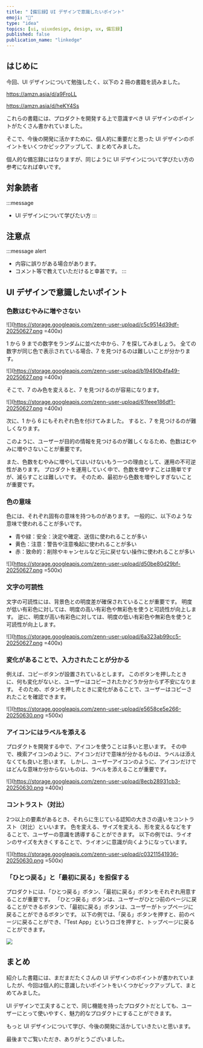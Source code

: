 ```yaml
---
title: "【備忘録】UI デザインで意識したいポイント"
emoji: "🎨"
type: "idea"
topics: [ui, uiuxdesign, design, ux, 備忘録]
published: false
publication_name: "linkedge"
---
```


## はじめに

今回、UI デザインについて勉強したく、以下の 2 冊の書籍を読みました。

https://amzn.asia/d/a9FroLL

https://amzn.asia/d/heKY4Ss

これらの書籍には、プロダクトを開発する上で意識すべき UI デザインのポイントがたくさん書かれていました。

そこで、今後の開発に活かすために、個人的に重要だと思った UI デザインのポイントをいくつかピックアップして、まとめてみました。

個人的な備忘録にはなりますが、同じように UI デザインについて学びたい方の参考になれば幸いです。

## 対象読者

:::message
- UI デザインについて学びたい方
:::

## 注意点

:::message alert
- 内容に誤りがある場合があります。
- コメント等で教えていただけると幸甚です。
:::

## UI デザインで意識したいポイント

### 色数はむやみに増やさない

![](https://storage.googleapis.com/zenn-user-upload/c5c9514d39df-20250627.png =400x)

1 から 9 までの数字をランダムに並べた中から、7 を探してみましょう。
全ての数字が同じ色で表示されている場合、7 を見つけるのは難しいことが分かります。

![](https://storage.googleapis.com/zenn-user-upload/b19490b4fa49-20250627.png =400x)

そこで、7 のみ色を変えると、7 を見つけるのが容易になります。

![](https://storage.googleapis.com/zenn-user-upload/61feee186df1-20250627.png =400x)

次に、1 から 6 にもそれぞれ色を付けてみました。
すると、7 を見つけるのが難しくなります。

このように、ユーザーが目的の情報を見つけるのが難しくなるため、色数はむやみに増やさないことが重要です。

また、色数をむやみに増やしてはいけないもう一つの理由として、運用の不可逆性があります。
プロダクトを運用していく中で、色数を増やすことは簡単ですが、減らすことは難しいです。
そのため、最初から色数を増やしすぎないことが重要です。

### 色の意味

色には、それぞれ固有の意味を持つものがあります。
一般的に、以下のような意味で使われることが多いです。
- 青や緑：安全：決定や確定、送信に使われることが多い
- 黄色：注意：警告や注意喚起に使われることが多い
- 赤：致命的：削除やキャンセルなど元に戻せない操作に使われることが多い

![](https://storage.googleapis.com/zenn-user-upload/d50be80d29bf-20250627.png =500x)

### 文字の可読性

文字の可読性には、背景色との明度差が確保されていることが重要です。
明度が低い有彩色に対しては、明度の高い有彩色や無彩色を使うと可読性が向上します。
逆に、明度が高い有彩色に対しては、明度の低い有彩色や無彩色を使うと可読性が向上します。

![](https://storage.googleapis.com/zenn-user-upload/6a323ab99cc5-20250627.png =400x)

### 変化があることで、入力されたことが分かる

例えば、コピーボタンが設置されているとします。
このボタンを押したときに、何も変化がないと、ユーザーはコピーされたかどうか分からず不安になります。
そのため、ボタンを押したときに変化があることで、ユーザーはコピーされたことを確認できます。

![](https://storage.googleapis.com/zenn-user-upload/e5658ce5e266-20250630.png =500x)

### アイコンにはラベルを添える

プロダクトを開発する中で、アイコンを使うことは多いと思います。
その中で、検索アイコンのように、アイコンだけで意味が分かるものは、ラベルは添えなくても良いと思います。
しかし、ユーザーアイコンのように、アイコンだけではどんな意味か分からないものは、ラベルを添えることが重要です。

![](https://storage.googleapis.com/zenn-user-upload/8ecb28931cb3-20250630.png =400x)

### コントラスト（対比）

2つ以上の要素があるとき、それらに生じている認知の大きさの違いをコントラスト（対比）といいます。
色を変える、サイズを変える、形を変えるなどをすることで、ユーザーの意識を誘導することができます。
以下の例では、ライオンのサイズを大きくすることで、ライオンに意識が向くようになっています。

![](https://storage.googleapis.com/zenn-user-upload/c03211541936-20250630.png =500x)

### 「ひとつ戻る」と「最初に戻る」を担保する

プロダクトには、「ひとつ戻る」ボタン、「最初に戻る」ボタンをそれぞれ用意することが重要です。
「ひとつ戻る」ボタンは、ユーザーがひとつ前のページに戻ることができるボタンで、「最初に戻る」ボタンは、ユーザーがトップページに戻ることができるボタンです。
以下の例では、「戻る」ボタンを押すと、前のページに戻ることができ、「Test App」というロゴを押すと、トップページに戻ることができます。

![](https://storage.googleapis.com/zenn-user-upload/1cbab977a61e-20250630.png)

## まとめ

紹介した書籍には、まだまだたくさんの UI デザインのポイントが書かれていましたが、今回は個人的に意識したいポイントをいくつかピックアップして、まとめてみました。

UI デザインで工夫することで、同じ機能を持ったプロダクトだとしても、ユーザーにとって使いやすく、魅力的なプロダクトにすることができます。

もっと UI デザインについて学び、今後の開発に活かしていきたいと思います。

最後までご覧いただき、ありがとうございました。
